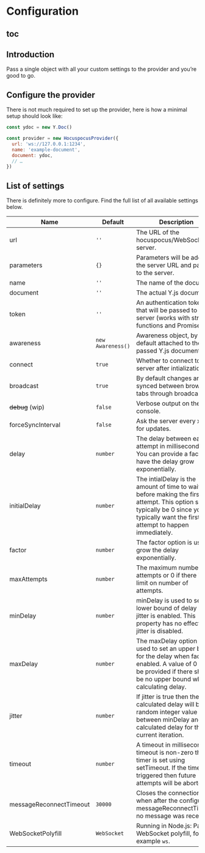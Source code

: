 # Configuration

## toc

## Introduction
Pass a single object with all your custom settings to the provider and you’re good to go.

## Configure the provider
There is not much required to set up the provider, here is how a minimal setup should look like:

```js
const ydoc = new Y.Doc()

const provider = new HocuspocusProvider({
  url: 'ws://127.0.0.1:1234',
  name: 'example-document',
  document: ydoc,
  // …
})
```

## List of settings
There is definitely more to configure. Find the full list of all available settings below.

| Name                    | Default           | Description                                                                                                                                                                        |
| ----------------------- | ----------------- | ---------------------------------------------------------------------------------------------------------------------------------------------------------------------------------- |
| url                     | `''`              | The URL of the hocuspocus/WebSocket server.                                                                                                                                        |
| parameters              | `{}`              | Parameters will be added to the server URL and passed to the server.                                                                                                               |
| name                    | `''`              | The name of the document.                                                                                                                                                          |
| document                | `''`              | The actual Y.js document.                                                                                                                                                          |
| token                   | `''`              | An authentication token that will be passed to the server (works with strings, functions and Promises).                                                                            |
| awareness               | `new Awareness()` | Awareness object, by default attached to the passed Y.js document.                                                                                                                 |
| connect                 | `true`            | Whether to connect to the server after intialization.                                                                                                                              |
| broadcast               | `true`            | By default changes are synced between browser tabs through broadcasting.                                                                                                           |
| ~~debug~~ (wip)         | `false`           | Verbose output on the console.                                                                                                                                                     |
| forceSyncInterval       | `false`           | Ask the server every x ms for updates.                                                                                                                                             |
| delay                   | `number`          | The delay between each attempt in milliseconds. You can provide a factor to have the delay grow exponentially.                                                                     |
| initialDelay            | `number`          | The intialDelay is the amount of time to wait before making the first attempt. This option should typically be 0 since you typically want the first attempt to happen immediately. |
| factor                  | `number`          | The factor option is used to grow the delay exponentially.                                                                                                                         |
| maxAttempts             | `number`          | The maximum number of attempts or 0 if there is no limit on number of attempts.                                                                                                    |
| minDelay                | `number`          | minDelay is used to set a lower bound of delay when jitter is enabled. This property has no effect if jitter is disabled.                                                          |
| maxDelay                | `number`          | The maxDelay option is used to set an upper bound for the delay when factor is enabled. A value of 0 can be provided if there should be no upper bound when calculating delay.     |
| jitter                  | `number`          | If jitter is true then the calculated delay will be a random integer value between minDelay and the calculated delay for the current iteration.                                    |
| timeout                 | `number`          | A timeout in milliseconds. If timeout is non-zero then a timer is set using setTimeout. If the timeout is triggered then future attempts will be aborted.                          |
| messageReconnectTimeout | `30000`           | Closes the connection when after the configured messageReconnectTimeout no message was received.                                                                                   |
| WebSocketPolyfill       | `WebSocket`       | Running in Node.js: Pass a WebSocket polyfill, for example `ws`.                                                                                                                   |









